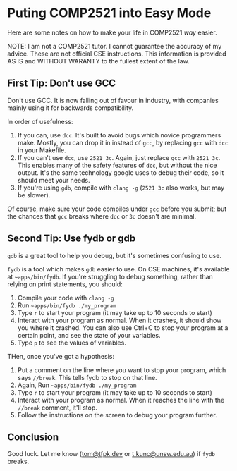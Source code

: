 # Puting COMP2521 into Easy Mode

Here are some notes on how to make your life in COMP2521 *way* easier.

NOTE: I am not a COMP2521 tutor. I cannot guarantee the accuracy of my advice.
These are not official CSE instructions.
This information is provided AS IS and WITHOUT WARANTY to the fullest extent of the law.

## First Tip: Don't use GCC

Don't use GCC. It is now falling out of favour in industry, with companies mainly
using it for backwards compatibility.

In order of usefulness:

 1. If you can, use `dcc`. It's built to avoid bugs which novice programmers make. Mostly, you can
    drop it in instead of `gcc`, by replacing `gcc` with `dcc` in your Makefile.
 2. If you can't use `dcc`, use `2521 3c`. Again, just replace `gcc` with `2521 3c`. This enables
    many of the safety features of `dcc`, but without the nice output. It's the same technology
    google uses to debug their code, so it should meet your needs.
 3. If you're using `gdb`, compile with `clang -g` (`2521 3c` also works, but may be slower).

Of course, make sure your code compiles under `gcc` before you submit; but the chances that `gcc` breaks
where `dcc` or `3c` doesn't are minimal.

## Second Tip: Use fydb or gdb

`gdb` is a great tool to help you debug, but it's sometimes confusing to use.

`fydb` is a tool which makes `gdb` easier to use. On CSE machines, it's available at `~apps/bin/fydb`.
If you're struggling to debug something, rather than relying on print statements, you should:

 1. Compile your code with `clang -g`
 2. Run `~apps/bin/fydb ./my_program`
 3. Type `r` to start your program (it may take up to 10 seconds to start)
 4. Interact with your program as normal. When it crashes, it should show you where it crashed.
    You can also use Ctrl+C to stop your program at a certain point, and see the state of your variables.
 5. Type `p` to see the values of variables.
 
 THen, once you've got a hypothesis:
 1. Put a comment on the line where you want to stop your program, which says `//break`.
    This tells fydb to stop on that line.
 2. Again, Run `~apps/bin/fydb ./my_program`
 3. Type `r` to start your program (it may take up to 10 seconds to start)
 4. Interact with your program as normal. When it reaches the line with the `//break` comment, it'll stop.
 5. Follow the instructions on the screen to debug your program further.


## Conclusion

Good luck. Let me know (tom@tfpk.dev or t.kunc@unsw.edu.au) if `fydb` breaks.
